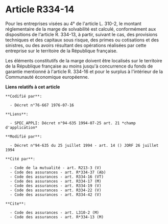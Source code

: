 # Article R334-14

Pour les entreprises visées au 4° de l'article L. 310-2, le montant réglementaire de la marge de solvabilité est calculé,
conformément aux dispositions de l'article R. 334-13, à partir, suivant le cas, des provisions techniques et des capitaux
sous risque, des primes ou cotisations et des sinistres, ou des avoirs résultant des opérations réalisées par cette
entreprise sur le territoire de la République française.

Les éléments constitutifs de la marge doivent être localisés sur le territoire de la République française au moins jusqu'à
concurrence du fonds de garantie mentionné à l'article R. 334-16 et pour le surplus à l'intérieur de la Communauté économique
européenne.

**Liens relatifs à cet article**

	**Codifié par**:

	  - Décret n°76-667 1976-07-16

	**Liens**:

	  - SPEC_APPLI: Décret n°94-635 1994-07-25 art. 21 *champ d'application*

	**Modifié par**:

	  - Décret n°94-635 du 25 juillet 1994 - art. 14 () JORF 26 juillet 1994

	**Cité par**:

	  - Code de la mutualité - art. R213-3 (V)
	  - Code des assurances - art. R*334-37 (Ab)
	  - Code des assurances - art. R334-16 (VT)
	  - Code des assurances - art. R334-17 (M)
	  - Code des assurances - art. R334-19 (V)
	  - Code des assurances - art. R334-22 (V)
	  - Code des assurances - art. R334-42 (V)

	**Cite**:

	  - Code des assurances - art. L310-2 (M)
	  - Code des assurances - art. R*334-13 (M)
